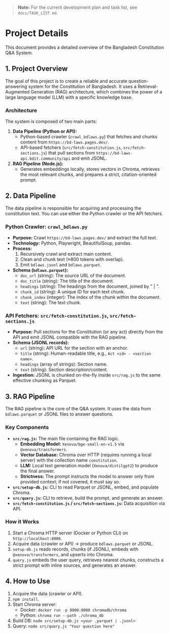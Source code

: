 
<!-- Gemini Directive: This file should be kept up-to-date with the project's progress. -->

> **Note:** For the current development plan and task list, see `docs/TASK_LIST.md`.

# Project Details

This document provides a detailed overview of the Bangladesh Constitution Q&A System.

## 1. Project Overview

The goal of this project is to create a reliable and accurate question-answering system for the Constitution of Bangladesh. It uses a Retrieval-Augmented Generation (RAG) architecture, which combines the power of a large language model (LLM) with a specific knowledge base.

### Architecture

The system is composed of two main parts:

1.  **Data Pipeline (Python or API):**
    - Python-based crawler (`crawl_bdlaws.py`) that fetches and chunks content from `https://bd-laws.pages.dev/`.
    - API-based fetchers (`src/fetch-constitution.js`, `src/fetch-sections.js`) that pull sections from `https://bd-laws-api.bdit.community/api` and emit JSONL.
2.  **RAG Pipeline (Node.js):**
    - Generates embeddings locally, stores vectors in Chroma, retrieves the most relevant chunks, and prepares a strict, citation-oriented prompt.

## 2. Data Pipeline

The data pipeline is responsible for acquiring and processing the constitution text. You can use either the Python crawler or the API fetchers.

### Python Crawler: `crawl_bdlaws.py`

- **Purpose:** Crawl `https://bd-laws.pages.dev/` and extract the full text.
- **Technology:** Python, Playwright, BeautifulSoup, pandas.
- **Process:**
    1. Recursively crawl and extract main content.
    2. Clean and chunk text (≈800 tokens with overlap).
    3. Emit `bdlaws.jsonl` and `bdlaws.parquet`.
- **Schema (`bdlaws.parquet`):**
    - `doc_url` (string): The source URL of the document.
    - `doc_title` (string): The title of the document.
    - `headings` (string): The headings from the document, joined by " | ".
    - `chunk_id` (string): A unique ID for each text chunk.
    - `chunk_index` (integer): The index of the chunk within the document.
    - `text` (string): The text chunk.

### API Fetchers: `src/fetch-constitution.js`, `src/fetch-sections.js`

- **Purpose:** Pull sections for the Constitution (or any act) directly from the API and emit JSONL compatible with the RAG pipeline.
- **Schema (JSONL records):**
    - `url` (string): API URL for the section with an anchor.
    - `title` (string): Human-readable title, e.g., `Act <id> - <section name>`.
    - `headings` (array of strings): Section name.
    - `text` (string): Section description/content.
- **Ingestion:** JSONL is chunked on-the-fly inside `src/rag.js` to the same effective chunking as Parquet.

## 3. RAG Pipeline

The RAG pipeline is the core of the Q&A system. It uses the data from `bdlaws.parquet` or JSONL files to answer questions.

### Key Components

- **`src/rag.js`:** The main file containing the RAG logic.
    - **Embedding Model:** `Xenova/bge-small-en-v1.5` via `@xenova/transformers`.
    - **Vector Database:** Chroma over HTTP (requires running a local server) with the collection name `constitution`.
    - **LLM:** Local text generation model (`Xenova/distilgpt2`) to produce the final answer.
    - **Strictness:** The prompt instructs the model to answer only from provided context; if not covered, it must say so.
- **`src/setup-db.js`:** CLI to read Parquet or JSONL, embed, and populate Chroma.
- **`src/query.js`:** CLI to retrieve, build the prompt, and generate an answer.
- **`src/fetch-constitution.js` / `src/fetch-sections.js`:** Data acquisition via API.

### How it Works

1. Start a Chroma HTTP server (Docker or Python CLI) on `http://localhost:8000`.
2. Acquire data (crawler or API) → produce `bdlaws.parquet` or JSONL.
3. `setup-db.js` reads records, chunks (if JSONL), embeds with `@xenova/transformers`, and upserts into Chroma.
4. `query.js` embeds the user query, retrieves nearest chunks, constructs a strict prompt with inline sources, and generates an answer.

## 4. How to Use

1. Acquire the data (crawler or API).
2. `npm install`.
3. Start Chroma server:
   - Docker: `docker run -p 8000:8000 chromadb/chroma`
   - Python: `chroma run --path ./chroma_db`
4. Build DB: `node src/setup-db.js <your .parquet | .jsonl>`
5. Query: `node src/query.js "Your question here"`
